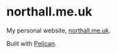 # northall.me.uk
My personal website, [northall.me.uk](https://northall.me.uk/).

Built with [Pelican](https://getpelican.com/).
